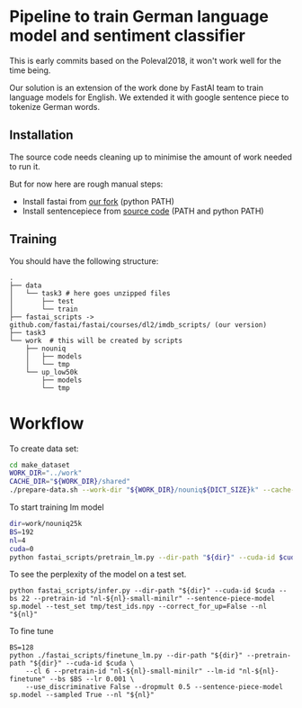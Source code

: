 # Pipeline to train German language model and sentiment classifier

This is early commits based on the Poleval2018, it won't work well for the time being.

Our solution is an extension of the work done by FastAI team to train language models for English.
We extended it with google sentence piece to tokenize German words. 


## Installation
The source code needs cleaning up to minimise the amount of work needed to run it.

But for now here are rough manual steps:

- Install fastai from [our fork](https://github.com/n-waves/fastai/releases/tag/poleval2018) (python PATH) 
- Install sentencepiece from [source code](https://github.com/google/sentencepiece/) (PATH and python PATH)

## Training
You should have the following structure:
```
.
├── data
│   └── task3 # here goes unzipped files
│       ├── test
│       └── train
├── fastai_scripts -> github.com/fastai/fastai/courses/dl2/imdb_scripts/ (our version)
├── task3
└── work  # this will be created by scripts
    ├── nouniq
    │   ├── models
    │   └── tmp
    └── up_low50k
        ├── models
        └── tmp 
```

# Workflow

To create data set:
```bash
cd make_dataset
WORK_DIR="../work"
CACHE_DIR="${WORK_DIR}/shared"
./prepare-data.sh --work-dir "${WORK_DIR}/nouniq${DICT_SIZE}k" --cache-dir "${CACHE_DIR}" --vocab-size "${DICT_SIZE}000" --model-name "sp" --most-low "False" --lower-case "False" --uniq "False"
```

To start training lm model
```bash
dir=work/nouniq25k
BS=192
nl=4
cuda=0
python fastai_scripts/pretrain_lm.py --dir-path "${dir}" --cuda-id $cuda --cl 12 --bs "${BS}" --lr 0.01 --pretrain-id "nl-${nl}-small-minilr" --sentence-piece-model sp.model --nl "${nl}"
```

To see the perplexity of the model on a test set.
```
python fastai_scripts/infer.py --dir-path "${dir}" --cuda-id $cuda --bs 22 --pretrain-id "nl-${nl}-small-minilr" --sentence-piece-model sp.model --test_set tmp/test_ids.npy --correct_for_up=False --nl  "${nl}"
```

To fine tune
```
BS=128
python ./fastai_scripts/finetune_lm.py --dir-path "${dir}" --pretrain-path "${dir}" --cuda-id $cuda \
    --cl 6 --pretrain-id "nl-${nl}-small-minilr" --lm-id "nl-${nl}-finetune" --bs $BS --lr 0.001 \
    --use_discriminative False --dropmult 0.5 --sentence-piece-model sp.model --sampled True --nl "${nl}"
```
